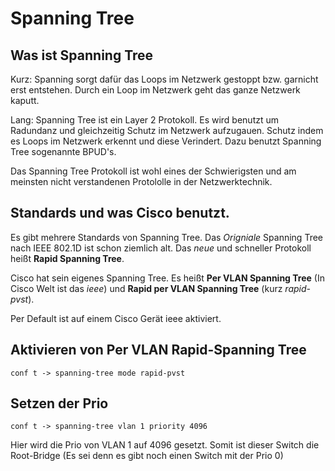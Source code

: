 # Spanning Tree

## Was ist Spanning Tree
Kurz: Spanning sorgt dafür das Loops im Netzwerk gestoppt bzw. garnicht erst entstehen. Durch ein Loop im Netzwerk geht das ganze Netzwerk kaputt.

Lang: Spanning Tree ist ein Layer 2 Protokoll. Es wird benutzt um Radundanz und gleichzeitig Schutz im Netzwerk aufzugauen. Schutz indem es Loops im Netzwerk erkennt und diese Verindert.
Dazu benutzt Spanning Tree sogenannte BPUD's.

Das Spanning Tree Protokoll ist wohl eines der Schwierigsten und am meinsten nicht verstandenen Protololle in der Netzwerktechnik. 


## Standards und was Cisco benutzt. 
Es gibt mehrere Standards von Spanning Tree. Das *Origniale* Spanning Tree nach IEEE 802.1D ist schon ziemlich alt. Das *neue* und schneller Protokoll heißt **Rapid Spanning Tree**.

Cisco hat sein eigenes Spanning Tree. Es heißt **Per VLAN Spanning Tree** (In Cisco Welt ist das *ieee*) und **Rapid per VLAN Spanning Tree** (kurz *rapid-pvst*).

Per Default ist auf einem Cisco Gerät ieee aktiviert.

## Aktivieren von Per VLAN Rapid-Spanning Tree
`conf t -> spanning-tree mode rapid-pvst`

## Setzen der Prio
`conf t -> spanning-tree vlan 1 priority 4096`

Hier wird die Prio von VLAN 1 auf 4096 gesetzt. Somit ist dieser Switch die Root-Bridge (Es sei denn es gibt noch einen Switch mit der Prio 0)
